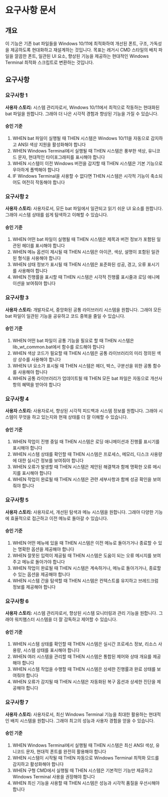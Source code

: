 # 요구사항 문서

## 개요

이 기능은 기존 bat 파일들을 Windows 10/11에 최적화하여 개선된 폰트, 구조, 가독성을 제공하도록 현대화하고 재설계하는 것입니다. 목표는 레거시 CMD 스타일의 배치 파일을 깔끔한 폰트, 일관된 UI 요소, 향상된 기능을 제공하는 현대적인 Windows Terminal 최적화 스크립트로 변환하는 것입니다.

## 요구사항

### 요구사항 1

**사용자 스토리:** 시스템 관리자로서, Windows 10/11에서 최적으로 작동하는 현대화된 bat 파일을 원합니다. 그래야 더 나은 시각적 경험과 향상된 기능을 가질 수 있습니다.

#### 승인 기준

1. WHEN bat 파일이 실행될 때 THEN 시스템은 Windows 10/11을 자동으로 감지하고 ANSI 색상 지원을 활성화해야 합니다
2. WHEN Windows Terminal에서 실행될 때 THEN 시스템은 풍부한 색상, 유니코드 문자, 현대적인 타이포그래피를 표시해야 합니다
3. WHEN 시스템이 이전 Windows 버전을 감지할 때 THEN 시스템은 기본 기능으로 우아하게 폴백해야 합니다
4. IF Windows Terminal을 사용할 수 없다면 THEN 시스템은 시각적 기능이 축소되어도 여전히 작동해야 합니다

### 요구사항 2

**사용자 스토리:** 사용자로서, 모든 bat 파일에서 일관되고 읽기 쉬운 UI 요소를 원합니다. 그래야 시스템 상태를 쉽게 탐색하고 이해할 수 있습니다.

#### 승인 기준

1. WHEN 어떤 bat 파일이 실행될 때 THEN 시스템은 제목과 버전 정보가 포함된 일관된 헤더를 표시해야 합니다
2. WHEN 메뉴 옵션이 제시될 때 THEN 시스템은 아이콘, 색상, 설명이 포함된 일관된 형식을 사용해야 합니다
3. WHEN 상태 정보가 표시될 때 THEN 시스템은 표준화된 성공, 경고, 오류 표시기를 사용해야 합니다
4. WHEN 진행률을 표시할 때 THEN 시스템은 시각적 진행률 표시줄과 로딩 애니메이션을 보여줘야 합니다

### 요구사항 3

**사용자 스토리:** 개발자로서, 중앙화된 공통 라이브러리 시스템을 원합니다. 그래야 모든 bat 파일이 일관된 기능을 공유하고 코드 중복을 줄일 수 있습니다.

#### 승인 기준

1. WHEN 어떤 bat 파일이 공통 기능을 필요로 할 때 THEN 시스템은 lib_wt_common.bat에서 함수를 로드해야 합니다
2. WHEN 색상 코드가 필요할 때 THEN 시스템은 공통 라이브러리의 미리 정의된 색상 상수를 사용해야 합니다
3. WHEN UI 요소가 표시될 때 THEN 시스템은 헤더, 박스, 구분선을 위한 공통 함수를 사용해야 합니다
4. WHEN 공통 라이브러리가 업데이트될 때 THEN 모든 bat 파일은 자동으로 개선사항의 혜택을 받아야 합니다

### 요구사항 4

**사용자 스토리:** 사용자로서, 향상된 시각적 피드백과 시스템 정보를 원합니다. 그래야 시스템이 무엇을 하고 있는지와 현재 상태를 더 잘 이해할 수 있습니다.

#### 승인 기준

1. WHEN 작업이 진행 중일 때 THEN 시스템은 로딩 애니메이션과 진행률 표시기를 표시해야 합니다
2. WHEN 시스템 상태를 확인할 때 THEN 시스템은 프로세스, 메모리, 디스크 사용량에 대한 실시간 정보를 보여줘야 합니다
3. WHEN 오류가 발생할 때 THEN 시스템은 제안된 해결책과 함께 명확한 오류 메시지를 표시해야 합니다
4. WHEN 작업이 완료될 때 THEN 시스템은 관련 세부사항과 함께 성공 확인을 보여줘야 합니다

### 요구사항 5

**사용자 스토리:** 사용자로서, 개선된 탐색과 메뉴 시스템을 원합니다. 그래야 다양한 기능에 효율적으로 접근하고 이전 메뉴로 돌아갈 수 있습니다.

#### 승인 기준

1. WHEN 어떤 메뉴에 있을 때 THEN 시스템은 이전 메뉴로 돌아가거나 종료할 수 있는 명확한 옵션을 제공해야 합니다
2. WHEN 잘못된 입력이 제공될 때 THEN 시스템은 도움이 되는 오류 메시지를 보여주고 메뉴로 돌아가야 합니다
3. WHEN 작업이 완료될 때 THEN 시스템은 계속하거나, 메뉴로 돌아가거나, 종료할 수 있는 옵션을 제공해야 합니다
4. WHEN 시스템 간을 탐색할 때 THEN 시스템은 컨텍스트를 유지하고 브레드크럼 정보를 제공해야 합니다

### 요구사항 6

**사용자 스토리:** 시스템 관리자로서, 향상된 시스템 모니터링과 관리 기능을 원합니다. 그래야 워치햄스터 시스템을 더 잘 감독하고 제어할 수 있습니다.

#### 승인 기준

1. WHEN 시스템 상태를 확인할 때 THEN 시스템은 실시간 프로세스 정보, 리소스 사용량, 시스템 상태를 표시해야 합니다
2. WHEN 여러 시스템을 관리할 때 THEN 시스템은 통합된 제어와 상태 개요를 제공해야 합니다
3. WHEN 시스템 작업을 수행할 때 THEN 시스템은 상세한 진행률과 완료 상태를 보여줘야 합니다
4. WHEN 오류가 감지될 때 THEN 시스템은 자동화된 복구 옵션과 상세한 진단을 제공해야 합니다

### 요구사항 7

**사용자 스토리:** 사용자로서, 최신 Windows Terminal 기능을 최대한 활용하는 현대적인 배치 시스템을 원합니다. 그래야 최고의 성능과 사용자 경험을 얻을 수 있습니다.

#### 승인 기준

1. WHEN Windows Terminal에서 실행될 때 THEN 시스템은 최신 ANSI 색상, 유니코드 문자, 현대적 폰트를 완전히 활용해야 합니다
2. WHEN 시스템이 시작될 때 THEN 자동으로 Windows Terminal 최적화 모드를 감지하고 활성화해야 합니다
3. WHEN 구형 CMD에서 실행될 때 THEN 시스템은 기본적인 기능만 제공하고 Windows Terminal 사용을 권장해야 합니다
4. WHEN 최신 기능을 사용할 때 THEN 시스템은 성능과 시각적 품질을 우선시해야 합니다
